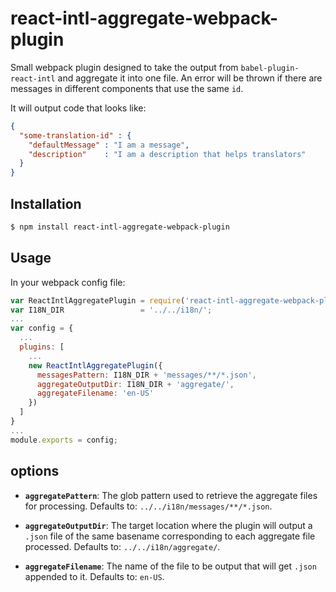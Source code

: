 # react-intl-aggregate-webpack-plugin

Small webpack plugin designed to take the output from `babel-plugin-react-intl` and aggregate it into one file.
An error will be thrown if there are messages in different components that use the same `id`.

It will output code that looks like:

```json
{
  "some-translation-id" : {
    "defaultMessage" : "I am a message",
    "description"    : "I am a description that helps translators"
  }
}
```

## Installation

```sh
$ npm install react-intl-aggregate-webpack-plugin
```

## Usage

In your webpack config file:

```javascript
var ReactIntlAggregatePlugin = require('react-intl-aggregate-webpack-plugin');
var I18N_DIR                 = '../../i18n/';
...
var config = {
  ...
  plugins: [
    ...
    new ReactIntlAggregatePlugin({
      messagesPattern: I18N_DIR + 'messages/**/*.json',
      aggregateOutputDir: I18N_DIR + 'aggregate/',
      aggregateFilename: 'en-US'
    })
  ]
}
...
module.exports = config;
```

## options

- **`aggregatePattern`**: The glob pattern used to retrieve the aggregate files for processing. Defaults to: `../../i18n/messages/**/*.json`.

- **`aggregateOutputDir`**: The target location where the plugin will output a `.json` file of the same basename corresponding to each aggregate file processed. Defaults to: `../../i18n/aggregate/`.

- **`aggregateFilename`**: The name of the file to be output that will get `.json` appended to it. Defaults to: `en-US`.

